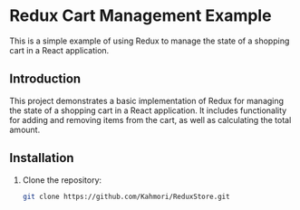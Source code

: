 # Redux Cart Management Example

This is a simple example of using Redux to manage the state of a shopping cart in a React application.

## Introduction

This project demonstrates a basic implementation of Redux for managing the state of a shopping cart in a React application. It includes functionality for adding and removing items from the cart, as well as calculating the total amount.

## Installation

1. Clone the repository:

   ```bash
   git clone https://github.com/Kahmori/ReduxStore.git
